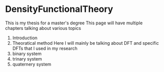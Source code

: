 # DensityFunctionalTheory
This is my thesis for a master's degree
This page will have multiple chapters talking about various topics
1. Introduction
2. Theoratical method
  Here I will mainly be talking about DFT and specific DFTs that I used in my research
3. binary system
4. trinary system
5. quaternery system
